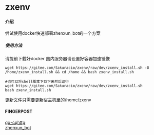 # zxenv

#### 介绍
尝试使用docker快速部署zhenxun_bot的一个方案

##### 使用方法
请提前下载好docker 国内服务器请设置好容器加速镜像   
```shell
wget https://gitee.com/Sakuracio/zxenv/raw/dev/zxenv_install.sh -O /home/zxenv_install.sh && cd /home && bash zxenv_install.sh

#也可以将shell脚本下载下来然后运行
wget https://gitee.com/Sakuracio/zxenv/raw/dev/zxenv_install.sh
bash zxenv_install.sh
```
更新文件只需要更新宿主机里的/home/zxenv

#### FINGERPOST
[go-cqhttp](https://github.com/Mrs4s/go-cqhttp)  
[zhenxun_bot](https://github.com/HibiKier/zhenxun_bot)
